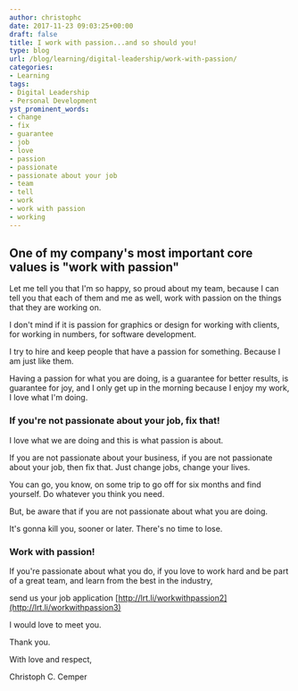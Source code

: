 ```yaml
---
author: christophc
date: 2017-11-23 09:03:25+00:00
draft: false
title: I work with passion...and so should you!
type: blog
url: /blog/learning/digital-leadership/work-with-passion/
categories:
- Learning
tags:
- Digital Leadership
- Personal Development
yst_prominent_words:
- change
- fix
- guarantee
- job
- love
- passion
- passionate
- passionate about your job
- team
- tell
- work
- work with passion
- working
---
```


	

## One of my company's most important core values is "work with passion"


	

Let me tell you that I'm so happy, so proud about my team, because I can tell you that each of them and me as well, work with passion on the things that they are working on.




I don't mind if it is passion for graphics or design for working with clients, for working in numbers, for software development.




I try to hire and keep people that have a passion for something. Because I am just like them.




Having a passion for what you are doing, is a guarantee for better results, is guarantee for joy, and I only get up in the morning because I enjoy my work, I love what I'm doing.




### If you're not passionate about your job, fix that!




I love what we are doing and this is what passion is about.




If you are not passionate about your business, if you are not passionate about your job, then fix that. Just change jobs, change your lives.




You can go, you know, on some trip to go off for six months and find yourself. Do whatever you think you need.




But, be aware that if you are not passionate about what you are doing.




It's gonna kill you, sooner or later. There's no time to lose.




### Work with passion!




If you're passionate about what you do, if you love to work hard and be part of a great team, and learn from the best in the industry,




send us your job application [http://lrt.li/workwithpassion2](http://lrt.li/workwithpassion3)




I would love to meet you.




Thank you.




With love and respect,




Christoph C. Cemper



